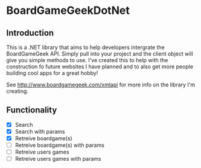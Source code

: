 BoardGameGeekDotNet
===================

Introduction
------------

This is a .NET library that aims to help developers intergrate the BoardGameGeek API.  Simply pull into your project and the client object will give you simple methods to use.  I've created this to help with the construction fo future websites I have planned and to also get more people building cool apps for a great hobby!

See http://www.boardgamegeek.com/xmlapi for more info on the library I'm creating.

Functionality
-------------

- [x] Search
- [x] Search with params
- [x] Retreive boardgame(s)
- [ ] Retreive boardgame(s) with params
- [ ] Retreive users games
- [ ] Retreive users games with params
